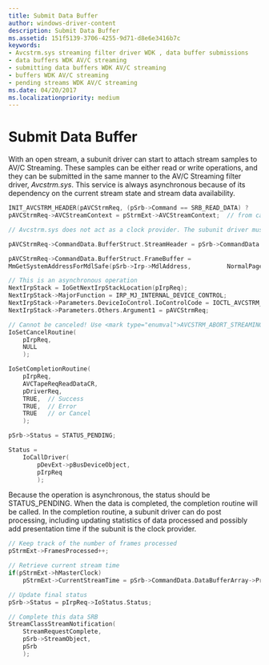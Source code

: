 ```yaml
---
title: Submit Data Buffer
author: windows-driver-content
description: Submit Data Buffer
ms.assetid: 151f5139-3706-4255-9d71-d8e6e3416b7c
keywords:
- Avcstrm.sys streaming filter driver WDK , data buffer submissions
- data buffers WDK AV/C streaming
- submitting data buffers WDK AV/C streaming
- buffers WDK AV/C streaming
- pending streams WDK AV/C streaming
ms.date: 04/20/2017
ms.localizationpriority: medium
---
```


# Submit Data Buffer





With an open stream, a subunit driver can start to attach stream samples to AV/C Streaming. These samples can be either read or write operations, and they can be submitted in the same manner to the AV/C Streaming filter driver, *Avcstrm.sys*. This service is always asynchronous because of its dependency on the current stream state and stream data availability.

```cpp
INIT_AVCSTRM_HEADER(pAVCStrmReq, (pSrb->Command == SRB_READ_DATA) ?      <mark type="enumval">AVCSTRM_READ</mark> : AVCSTRM_WRITE);
pAVCStrmReq->AVCStreamContext = pStrmExt->AVCStreamContext;  // from cached context saved in OPEN_STREAM request

// Avcstrm.sys does not act as a clock provider. The subunit driver must provide this functionality if it wants to be the clock provider.

pAVCStrmReq->CommandData.BufferStruct.StreamHeader = pSrb->CommandData.DataBufferArray;

pAVCStrmReq->CommandData.BufferStruct.FrameBuffer =             
MmGetSystemAddressForMdlSafe(pSrb->Irp->MdlAddress,          NormalPagePriority);

// This is an asynchronous operation
NextIrpStack = IoGetNextIrpStackLocation(pIrpReq);
NextIrpStack->MajorFunction = IRP_MJ_INTERNAL_DEVICE_CONTROL;
NextIrpStack->Parameters.DeviceIoControl.IoControlCode = IOCTL_AVCSTRM_CLASS;
NextIrpStack->Parameters.Others.Argument1 = pAVCStrmReq;

// Cannot be canceled! Use <mark type="enumval">AVCSTRM_ABORT_STREAMING</mark> to abort
IoSetCancelRoutine(
    pIrpReq,
    NULL
    );

IoSetCompletionRoutine( 
    pIrpReq,
    AVCTapeReqReadDataCR,
    pDriverReq,
    TRUE,  // Success
    TRUE,  // Error
    TRUE   // or Cancel
    );

pSrb->Status = STATUS_PENDING;

Status = 
    IoCallDriver(
        pDevExt->pBusDeviceObject,
        pIrpReq
        );
```

Because the operation is asynchronous, the status should be STATUS\_PENDING. When the data is completed, the completion routine will be called. In the completion routine, a subunit driver can do post processing, including updating statistics of data processed and possibly add presentation time if the subunit is the clock provider.

```cpp
// Keep track of the number of frames processed
pStrmExt->FramesProcessed++;

// Retrieve current stream time
if(pStrmExt->hMasterClock) 
    pStrmExt->CurrentStreamTime = pSrb->CommandData.DataBufferArray->PresentationTime.Time;

// Update final status
pSrb->Status = pIrpReq->IoStatus.Status;

// Complete this data SRB
StreamClassStreamNotification( 
    StreamRequestComplete,
    pSrb->StreamObject,
    pSrb 
    );
```
